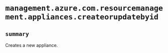# `management.azure.com.resourcemanagement.appliances.createorupdatebyid`

## `summary`
Creates a new appliance.


